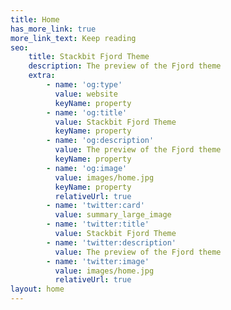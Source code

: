 ```yaml
---
title: Home
has_more_link: true
more_link_text: Keep reading
seo:
    title: Stackbit Fjord Theme
    description: The preview of the Fjord theme
    extra:
        - name: 'og:type'
          value: website
          keyName: property
        - name: 'og:title'
          value: Stackbit Fjord Theme
          keyName: property
        - name: 'og:description'
          value: The preview of the Fjord theme
          keyName: property
        - name: 'og:image'
          value: images/home.jpg
          keyName: property
          relativeUrl: true
        - name: 'twitter:card'
          value: summary_large_image
        - name: 'twitter:title'
          value: Stackbit Fjord Theme
        - name: 'twitter:description'
          value: The preview of the Fjord theme
        - name: 'twitter:image'
          value: images/home.jpg
          relativeUrl: true
layout: home
---
```

